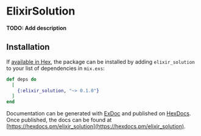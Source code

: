# ElixirSolution

**TODO: Add description**

## Installation

If [available in Hex](https://hex.pm/docs/publish), the package can be installed
by adding `elixir_solution` to your list of dependencies in `mix.exs`:

```elixir
def deps do
  [
    {:elixir_solution, "~> 0.1.0"}
  ]
end
```

Documentation can be generated with [ExDoc](https://github.com/elixir-lang/ex_doc)
and published on [HexDocs](https://hexdocs.pm). Once published, the docs can
be found at [https://hexdocs.pm/elixir_solution](https://hexdocs.pm/elixir_solution).

